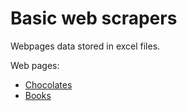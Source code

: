 # Basic web scrapers
Webpages data stored in excel files.

Web pages:
- [Chocolates](https://www.chocolate.co.uk/collections/all)
- [Books](https://books.toscrape.com)
